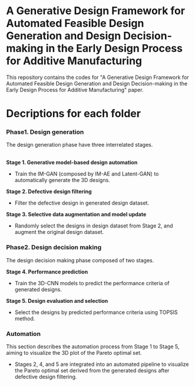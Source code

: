 # A Generative Design Framework for Automated Feasible Design Generation and Design Decision-making in the Early Design Process for Additive Manufacturing
This repository contains the codes for "A Generative Design Framework for Automated Feasible Design Generation and Design Decision-making in the Early Design Process for Additive Manufacturing" paper. 

# Decriptions for each folder
<h3> Phase1. Design generation </h3>
The design generation phase have three interrelated stages.
<br> </br> 

**Stage 1. Generative model-based design automation**
- Train the IM-GAN (composed by IM-AE and Latent-GAN) to automatically generate the 3D designs.

**Stage 2. Defective design filtering**
- Filter the defective design in generated design dataset.

**Stage 3. Selective data augmentation and model update**
- Randomly select the designs in design dataset from Stage 2, and augment the original design dataset.

<h3> Phase2. Design decision making </h3>
The design decision making phase composed of two stages.

**Stage 4. Performance prediction**
- Train the 3D-CNN models to predict the performance criteria of generated designs.

**Stage 5. Design evaluation and selection**
- Select the designs by predicted performance criteria using TOPSIS method.

<h3> Automation </h3>

This section describes the automation process from Stage 1 to Stage 5, aiming to visualize the 3D plot of the Pareto optimal set.
- Stages 2, 4, and 5 are integrated into an automated pipeline to visualize the Pareto optimal set derived from the generated designs after defective design filtering.

